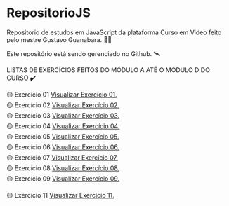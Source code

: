 # RepositorioJS
Repositorio de estudos em JavaScript da plataforma Curso em Video feito pelo mestre Gustavo Guanabara. 👨‍💻
<br>

Este repositório está sendo gerenciado no Github. 🛰️
<br>

LISTAS DE EXERCÍCIOS FEITOS DO MÓDULO A ATÉ O MÓDULO D DO CURSO ✔️
<br>

🟡 Exercício 01
<a href="https://miguelsantosdev.github.io/RepositorioJS/exercicios/ex001cev.html"> Visualizar Exercício 01.</a>
<br>
🟡 Exercício 02
<a href="https://miguelsantosdev.github.io/RepositorioJS/exercicios/ex002cev.html">Visualizar Exercício 02.</a>
<br>
🟡 Exercício 03
<a href="https://miguelsantosdev.github.io/RepositorioJS/exercicios/ex003cev.html">Visualizar Exercício 03.</a>
<br>
🟡 Exercício 04
<a href="https://miguelsantosdev.github.io/RepositorioJS/exercicios/ex004cev.html">Visualizar Exercício 04.</a>
<br>
🟡 Exercício 05
<a href="https://miguelsantosdev.github.io/RepositorioJS/exercicios/ex005cev.html">Visualizar Exercício 05.</a>
<br>
🟡 Exercício 06
<a href="https://miguelsantosdev.github.io/RepositorioJS/exercicios/aula10/ex006cev.html">Visualizar Exercício 06.</a>
<br>
🟡 Exercício 07
<a href="https://miguelsantosdev.github.io/RepositorioJS/exercicios/aula10/ex007cev.html">Visualizar Exercício 07.</a>
<br>
🟡 Exercício 08
<a href="https://miguelsantosdev.github.io/RepositorioJS/exercicios/aula11/ex010.html">Visualizar Exercício 08.</a>
<br>
🟡 Exercício 09
<a href="https://miguelsantosdev.github.io/RepositorioJS/exercicios/aula11/ex011cev.html">Visualizar Exercício 09.</a>
<br>

🟡 Exercício 11
<a href="https://miguelsantosdev.github.io/RepositorioJS/aula14ex/ex007cev.html">Visualizar Exercício 11.</a>
<br>

